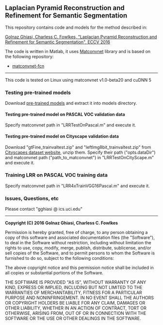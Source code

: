 ## Laplacian Pyramid Reconstruction and Refinement for Semantic Segmentation
This repository contains code and models for the method described in:

[Golnaz Ghiasi, Charless C. Fowlkes, "Laplacian Pyramid Reconstruction and
Refinement for Semantic Segmentation", ECCV 2016](http://arxiv.org/abs/1605.02264)


The code is written in Matlab, it uses [Matconvnet](https://github.com/vlfeat/matconvnet)
library and is based on the following repository:

* [matconvnet-fcn](https://github.com/vlfeat/matconvnet-fcn)

---- 

This code is tested on Linux using matconvnet v1.0-beta20 and cuDNN 5

### Testing pre-trained models
Download [pre-trained models](http://www.ics.uci.edu/~gghiasi/papers/LRR/models.tar.gz) and
extract it into models directory.

#### Testing pre-trained model on PASCAL VOC validation data
Specify matconvnet path in "LRRTestOnPascal.m" and execute it.

#### Testing pre-trained model on Cityscape validation data
Download "gtFine_trainvaltest.zip" and "leftImg8bit_trainvaltest.zip" from
[Cityscapes dataset website](https://www.cityscapes-dataset.com/downloads/), unzip
them. Specify their path ("opts.dataDir") and matconvnet path ("path_to_matconvnet")
in "LRRTestOnCityScape.m" and execute it.

### Training LRR on PASCAL VOC training data
Specify matconvnet path in "LRR4xTrainVGG16Pascal.m" and execute it.

### Issues, Questions,  etc
Please contact "gghiasi @ ics.uci.edu"

---- 

**Copyright (C) 2016 Golnaz Ghiasi, Charless C. Fowlkes**

Permission is hereby granted, free of charge, to any person obtaining
a copy of this software and associated documentation files (the
"Software"), to deal in the Software without restriction, including
without limitation the rights to use, copy, modify, merge, publish,
distribute, sublicense, and/or sell copies of the Software, and to
permit persons to whom the Software is furnished to do so, subject to
the following conditions:

The above copyright notice and this permission notice shall be
included in all copies or substantial portions of the Software.

THE SOFTWARE IS PROVIDED "AS IS", WITHOUT WARRANTY OF ANY KIND,
EXPRESS OR IMPLIED, INCLUDING BUT NOT LIMITED TO THE WARRANTIES OF
MERCHANTABILITY, FITNESS FOR A PARTICULAR PURPOSE AND
NONINFRINGEMENT. IN NO EVENT SHALL THE AUTHORS OR COPYRIGHT HOLDERS BE
LIABLE FOR ANY CLAIM, DAMAGES OR OTHER LIABILITY, WHETHER IN AN ACTION
OF CONTRACT, TORT OR OTHERWISE, ARISING FROM, OUT OF OR IN CONNECTION
WITH THE SOFTWARE OR THE USE OR OTHER DEALINGS IN THE SOFTWARE.

